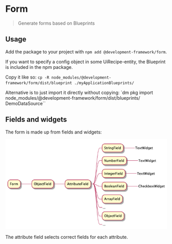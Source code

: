 # Form

>  Generate forms based on Blueprints

## Usage

Add the package to your project with `npm add @development-framework/form`.

If you want to specify a config object in some UiRecipe-entity, the Blueprint is included in the npm package.

Copy it like so: `cp -R node_modules/@development-framework/form/dist/blueprint ./myApplicationBlueprints/`

Alternative is to just import it directly without copying: `dm pkg import node_modules/@development-framework/form/dist/blueprints/ DemoDataSource``

## Fields and widgets 

The form is made up from fields and widgets:

![your-UML-diagram-name](docs/components.png)

The attribute field selects correct fields for each attribute.

